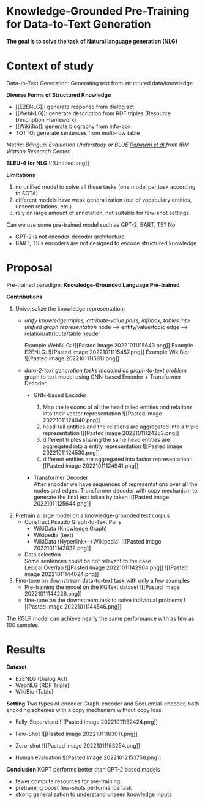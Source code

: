 # Knowledge-Grounded Pre-Training for Data-to-Text Generation

**The goal is to solve the task of Natural language generation (NLG)**

# Context of study
Data-to-Text Generation: Generating text from structured data/knowledge

**Diverse Forms of Structured Knowledge**
- [[E2ENLG]]: generate response from dialog act
- [[WebNLG]]: generate description from RDF triples (Resource Description Framework)
- [[WikiBio]]: generate biography from info-box
- TOTTO: generate sentences from multi-row table

Metric: *Bilingual Evaluation Understudy or BLUE [Papineni et al.](https://aclanthology.org/P02-1040.pdf)from IBM Watson Research Center.*   

**BLEU-4 for NLG**
![[Untitled.png]]

**Limitations**
 1. no unified model to solve all these tasks (one model per task according to SOTA)
 2. different models have weak generalization (out of vocabulary entities, unseen relations, etc.)
 3. rely on large amount of annotation, not suitable for few-shot settings

Can we use some pre-trained model such as GPT-2, BART, T5? No.
- GPT-2 is not encoder-decoder architecture
- BART, T5's encoders are not designed to encode structured knowledge

# Proposal 

Pre-trained paradigm: **Knowledge-Grounded Language Pre-trained**

**Contributions**
1. Universalize the knowledge representation: 
	- *unify knowledge triples, attribute-value pairs, infobox, tables into unified graph representation*
		node --> entity/value/topic
		edge --> relation/attribute/table header

		Example WebNLG: 
		![[Pasted image 20221011115643.png]]
		Example E2ENLG: 
		![[Pasted image 20221011115457.png]]
		Example WikiBio:	
		![[Pasted image 20221011115911.png]]

	- *data-2-text generation tasks modeled as graph-to-text problem*
		graph to text model using GNN-based Encoder + Transformer Decoder
		
		- GNN-based Encoder
			1. Map the lexicons of all the head tailed entities and relations into their vector representation
			 ![[Pasted image 20221011124040.png]] 
			2. head-tail entities and the relations are  aggregated into a triple representation
			![[Pasted image 20221011124253.png]]
			3. different triples sharing the same head entities are aggregated into a entity representation 
				![[Pasted image 20221011124530.png]]
			1. different entities are aggregated into factor representation
				![[Pasted image 20221011124941.png]]
		
		- Transformer Decoder  
			After encoder we have sequences of representations over all the nodes and edges. Transformer decoder with copy mechanism to generate the final text token by token
			![[Pasted image 20221011125644.png]]	
2. Pretrain a large model on a knowledge-grounded text corpus
	- Construct Pseudo Graph-to-Text Pairs
		- WikiData (Knowledge Graph)
		- Wikipedia (text)
		- WikiData (Hyperlink<-->Wikipedia)
		![[Pasted image 20221011142832.png]]
	- Data selection	
		Some sentences could be not relevant to the case. 	
		Lexical Overlap
		![[Pasted image 20221011142904.png]]
		![[Pasted image 20221011144024.png]]
3. Fine-tune on downstream data-to-text task with only a few examples
	- Pre-training the model on the KGText dataset
		![[Pasted image 20221011144236.png]]
	- fine-tune on the downstream task to solve individual problems 
		![[Pasted image 20221011144546.png]]
	
The KGLP model can achieve nearly the same performance with as few as 100 samples. 

# Results 

**Dataset**
- E2ENLG (Dialog Act)
- WebNLG (RDF Triple)
- WikiBio (Table)

**Setting** 
Two types of encoder Graph-encoder and Sequential-encoder, both encoding schemes with a copy mechanism without copy loss.
- Fully-Supervised 
	![[Pasted image 20221011162424.png]]
- Few-Shot
	![[Pasted image 20221011163011.png]]
- Zero-shot
	![[Pasted image 20221011163254.png]]

- Human evaluation
![[Pasted image 20221012153758.png]]

**Conclusion**
KGPT performs better than GPT-2 based models 
- fewer compute resources for pre-training. 
- pretraining boost few-shots performance task
- strong generalization to understand unseen knowledge inputs